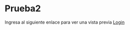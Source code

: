 <h1>Prueba2</h1>

Ingresa al siguiente enlace para ver una vista previa
<a href="https://ricardogrcs.github.io/login/" target="_blank">Login</a>
